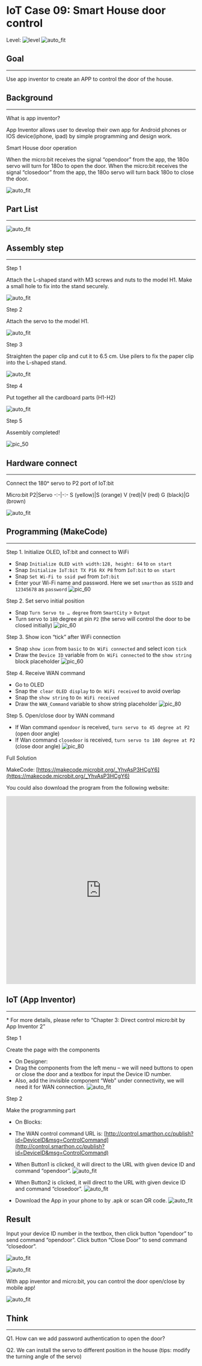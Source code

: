 # IoT Case 09: Smart House door control

Level: ![level](images/level4.png)
![auto_fit](images/Case9/case-09.png)<P>

## Goal
<HR>

Use app inventor to create an APP to control the door of the house. <BR><P>

## Background
<HR>

<span id="subtitle">What is app inventor?</span><BR><P>
App Inventor allows user to develop their own app for Android phones or IOS device(iphone, ipad) by simple programming and design work.<BR><P>
<span id="subtitle">Smart House door operation</span><BR><P>
When the micro:bit receives the signal “opendoor” from the app, the 180o servo will turn for 180o to open the door. When the micro:bit receives the signal “closedoor” from the app, the 180o servo will turn back 180o to close the door.<BR><P>
![auto_fit](images/Case9/Concept-diagram-Case9.png)<P>

## Part List
<HR>

![auto_fit](images/Case9/Case9_parts.png)<P>

## Assembly step
<HR>

<span id="subtitle">Step 1</span><BR><P>
Attach the L-shaped stand with M3 screws and nuts to the model H1. Make a small hole to fix into the stand securely.<BR><P>
![auto_fit](images/Case9/Case9_ass1.png)<P>
<span id="subtitle">Step 2</span><BR><P>
Attach the servo to the model H1.<BR><P>
![auto_fit](images/Case9/Case9_ass2.png)<P>
<span id="subtitle">Step 3</span><BR><P>
Straighten the paper clip and cut it to 6.5 cm. Use pilers to fix the paper clip into the L-shaped stand.<BR><P>
![auto_fit](images/Case9/Case9_ass3.png)<P>
<span id="subtitle">Step 4</span><BR><P>
Put together all the cardboard parts (H1-H2)<BR><P>
![auto_fit](images/Case9/Case9_ass4.png)<P>
<span id="subtitle">Step 5</span><BR><P>
Assembly completed!<BR><P>
![pic_50](images/Case9/Case9_ass5.png)<P>


## Hardware connect
<HR>

Connect the 180ᵒ servo to P2 port of IoT:bit<BR><P>

Micro:bit P2|Servo
-:-|-:-
S (yellow)|S (orange)
V (red)|V (red)
G (black)|G (brown)

![auto_fit](images/Case9/Case9_hardware.png)<P>

## Programming (MakeCode)
<HR>

<span id="subtitle">Step 1. Initialize OLED, IoT:bit and connect to WiFi
* Snap `Initialize OLED with width:128, height: 64` to `on start`
* Snap `Initialize IoT:bit TX P16 RX P8` from `IoT:bit` to `on start`
* Snap `Set Wi-Fi to ssid pwd` from `IoT:bit`
* Enter your Wi-Fi name and password. Here we set `smarthon` as `SSID` and `12345678` as `password`
![pic_60](images/Case9/Case9_p1.png)<P>

<span id="subtitle">Step 2. Set servo initial position</span><BR><P>
* Snap `Turn Servo to … degree` from `SmartCity` > `Output`
* Turn servo to `180` degree at pin `P2` (the servo will control the door to be closed initially)
![pic_60](images/Case9/Case9_p2.png)<P>

<span id="subtitle">Step 3. Show icon “tick” after WiFi connection</span><BR><P>
* Snap `show icon` from `basic` to `On WiFi connected` and select icon `tick`
* Draw the `Device ID` variable from `On WiFi connected` to the `show string` block placeholder
![pic_60](images/Case9/Case9_p3.png)<P>

<span id="subtitle">Step 4. Receive WAN command</span><BR><P>
* Go to OLED
* Snap the` clear OLED display` to `On WiFi received` to avoid overlap
* Snap the `show string` to `On WiFi received`
* Draw the `WAN_Command` variable to show string placeholder
![pic_80](images/Case9/Case9_p4.png)<P>

<span id="subtitle">Step 5. Open/close door by WAN command</span><BR><P>
* If Wan command `opendoor` is received, `turn servo to 45 degree at P2` (open door angle)
* If Wan command `closedoor` is received, `turn servo to 180 degree at P2` (close door angle)
![pic_80](images/Case9/Case9_p5.png)<P>

<span id="subtitle">Full Solution<BR><P>
MakeCode: [https://makecode.microbit.org/_YhvAsP3HCgY6](https://makecode.microbit.org/_YhvAsP3HCgY6)<BR><P>
You could also download the program from the following website:<BR>
<iframe src="https://makecode.microbit.org/#pub:_YhvAsP3HCgY6" width="100%" height="500" frameborder="0"></iframe>

 
## IoT (App Inventor)
<HR>

<span id="remarks">* For more details, please refer to “Chapter 3: Direct control micro:bit by App Inventor 2”</span><BR><P>


<span id="subtitle">Step 1</span><BR><P>
Create the page with the components<BR><P>
* On Designer:
* Drag the components from the left menu – we will need buttons to open or close the door and a textbox for input the Device ID number. 
* Also, add the invisible component “Web” under connectivity, we will need it for WAN connection.
![auto_fit](images/Case9/Case9_iot1.png)<P>


<span id="subtitle">Step 2</span><BR><P>
Make the programming part
* On Blocks: 
* The WAN control command URL is: 
[http://control.smarthon.cc/publish?id=DeviceID&msg=ControlCommand](http://control.smarthon.cc/publish?id=DeviceID&msg=ControlCommand)

* When Button1 is clicked, it will direct to the URL with given device ID and command “opendoor”.
![auto_fit](images/Case9/Case9_iot2.png)<P>
* When Button2 is clicked, it will direct to the URL with given device ID and command “closedoor”.
![auto_fit](images/Case9/Case9_iot3.png)<P>
* Download the App in your phone to by .apk or scan QR code.
![auto_fit](images/Case9/Case9_iot4.png)<P>
 
## Result
Input your device ID number in the textbox, then click button “opendoor” to send command “opendoor”. Click button “Close Door” to send command “closedoor”.<BR><P>
![auto_fit](images/Case9/Case9_result1.png)<P>

 
![auto_fit](images/Case9/Case9_result3.png)<P>

With app inventor and micro:bit, you can control the door open/close by mobile app!<BR><P>
![auto_fit](images/Case9/Case9_result4.gif)<P>


## Think
<HR>

Q1. How can we add password authentication to open the door?<BR><P>
Q2. We can install the servo to different position in the house (tips: modify the turning angle of the servo)<BR><P>
